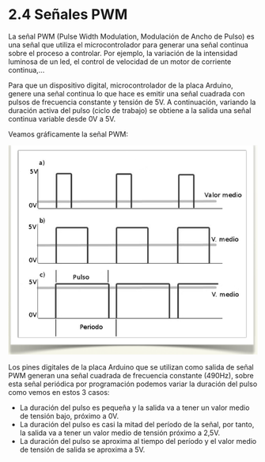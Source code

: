 # 2.4 Señales PWM

La señal PWM \(Pulse Width Modulation, Modulación de Ancho de Pulso\) es una señal que utiliza el microcontrolador para generar una señal continua sobre el proceso a controlar. Por ejemplo, la variación de la intensidad luminosa de un led, el control de velocidad de un motor de corriente continua,...

Para que un dispositivo digital, microcontrolador de la placa Arduino, genere una señal continua lo que hace es emitir una señal cuadrada con pulsos de frecuencia constante y tensión de 5V. A continuación, variando la duración activa del pulso \(ciclo de trabajo\) se obtiene a la salida una señal continua variable desde 0V a 5V.

Veamos gráficamente la señal PWM:

![](../../.gitbook/assets/captura_de_pantalla_2015-05-19_a_las_14.18.40.png)

Los pines digitales de la placa Arduino que se utilizan como salida de señal PWM generan una señal cuadrada de frecuencia constante \(490Hz\), sobre esta señal periódica por programación podemos variar la duración del pulso como vemos en estos 3 casos:

* La duración del pulso es pequeña y la salida va a tener un valor medio de tensión bajo, próximo a 0V.
* La duración del pulso es casi la mitad del período de la señal, por tanto, la salida va a tener un valor medio de tensión próximo a 2,5V.
* La duración del pulso se aproxima al tiempo del período y el valor medio de tensión de salida se aproxima a 5V.


